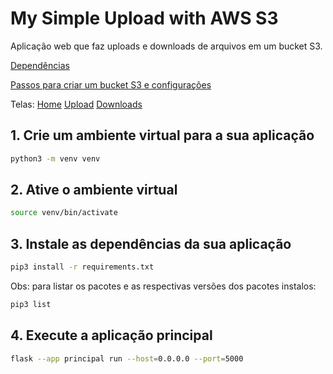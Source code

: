 # My Simple Upload with AWS S3

Aplicação web que faz uploads e downloads de arquivos em um bucket S3. 

[Dependências](https://github.com/armandossrecife/mysimpleuploads3/blob/main/docs/dependencias.md)

[Passos para criar um bucket S3 e configurações](https://github.com/armandossrecife/mysimpleuploads3/blob/main/docs/passos_s3.md)

Telas: [Home](https://github.com/armandossrecife/mysimpleuploads3/blob/main/docs/home.png) [Upload](https://github.com/armandossrecife/mysimpleuploads3/blob/main/docs/upload_2.png) [Downloads](https://github.com/armandossrecife/mysimpleuploads3/blob/main/docs/downloads.png) 

## 1. Crie um ambiente virtual para a sua aplicação

```bash
python3 -m venv venv
```

## 2. Ative o ambiente virtual

```bash
source venv/bin/activate
```

## 3. Instale as dependências da sua aplicação

```bash
pip3 install -r requirements.txt
```

Obs: para listar os pacotes e as respectivas versões dos pacotes instalos:
```bash
pip3 list
```

## 4. Execute a aplicação principal
```bash
flask --app principal run --host=0.0.0.0 --port=5000
```
